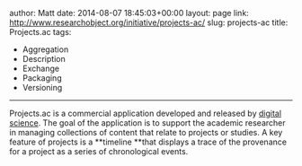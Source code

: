 author: Matt
date: 2014-08-07 18:45:03+00:00
layout: page
link: http://www.researchobject.org/initiative/projects-ac/
slug: projects-ac
title: Projects.ac
tags:
- Aggregation
- Description
- Exchange
- Packaging
- Versioning
---
Projects.ac is a commercial application developed and released by [digital science](http://www.digital-science.com). The goal of the application is to support the academic researcher in managing collections of content that relate to projects or studies.
A key feature of projects is a **timeline **that displays a trace of the provenance for a project as a series of chronological events.
